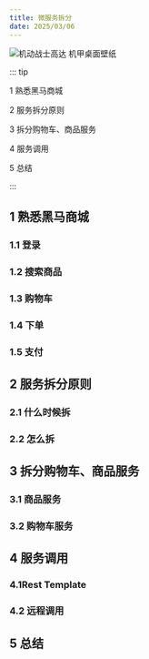 ```yaml
---
title: 微服务拆分
date: 2025/03/06
---
```


![机动战士高达 机甲桌面壁纸](https://bizhi1.com/wp-content/uploads/2025/01/gundam-mecha-epic-desktop-wallpaper-4k.jpg)

::: tip

1 熟悉黑马商城

2 服务拆分原则

3 拆分购物车、商品服务

4 服务调用

5 总结

:::

## 1 熟悉黑马商城

### 1.1 登录

### 1.2 搜索商品

### 1.3 购物车

### 1.4 下单

### 1.5 支付

## 2 服务拆分原则

### 2.1 什么时候拆

### 2.2 怎么拆

## 3 拆分购物车、商品服务

### 3.1 商品服务

### 3.2 购物车服务

## 4 服务调用

### 4.1Rest Template

### 4.2 远程调用

## 5 总结